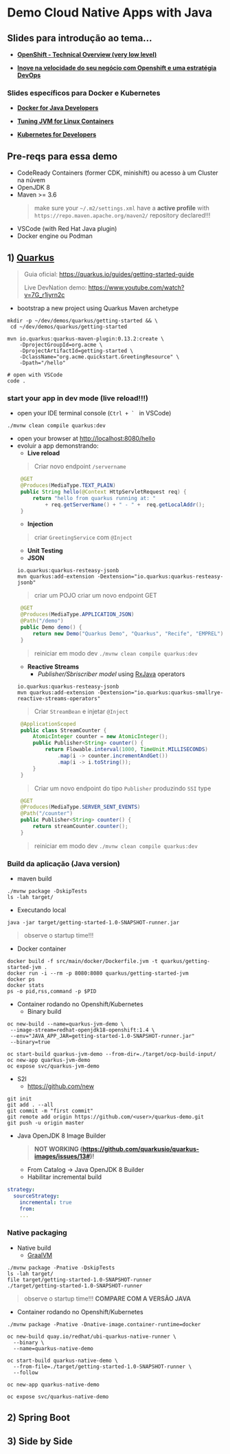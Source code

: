 # Demo Cloud Native Apps with Java

## Slides para introdução ao tema...
 * **[OpenShift - Technical Overview (very low level)](https://docs.google.com/presentation/d/1nwojcNFjOXiRkBRDIiHyWKxB5nyAk0_BWLhHJK2wc0w/edit#slide=id.gb6f3e2d2d_2_213)**

 * **[Inove na velocidade do seu negócio com Openshift e uma estratégia DevOps](https://docs.google.com/presentation/d/1LzDT0TK7PJOsLNPipRNlQcjm0ecikLD6FKXF5lXinEs/edit#slide=id.g17cadb6f71_1_0)**

### Slides específicos para Docker e Kubernetes
 * **[Docker for Java Developers](http://redhat.slides.com/rbenevid/docker4devs#/)**

 * **[Tuning JVM for Linux Containers](https://docs.google.com/presentation/d/1SSf5BX22TwAMwCgGtjKdACvvztXlXEW9XG3OttNsfGg/edit#slide=id.g1e56d4b0f2_0_260)**

 * **[Kubernetes for Developers](https://docs.google.com/presentation/d/1A1_3BqWnDu6gFi7JYuCpMeYVzShnPrQZmGiamKcBz84/edit#slide=id.g12c8aac1e6_0_0)**

## Pre-reqs para essa demo

 * CodeReady Containers (former CDK, minishift) ou acesso à um Cluster na núvem
 * OpenJDK 8
 * Maven >= 3.6
   > make sure your `~/.m2/settings.xml` have a **active profile** with `https://repo.maven.apache.org/maven2/` repository declared!!!
 * VSCode (with Red Hat Java plugin)
 * Docker engine ou Podman

## 1) [Quarkus](quarkus.io)

> Guia oficial: https://quarkus.io/guides/getting-started-guide
> 
> Live DevNation demo: https://www.youtube.com/watch?v=7G_r1iyrn2c

 * bootstrap a new project using Quarkus Maven archetype

```
mkdir -p ~/dev/demos/quarkus/getting-started && \
 cd ~/dev/demos/quarkus/getting-started

mvn io.quarkus:quarkus-maven-plugin:0.13.2:create \
    -DprojectGroupId=org.acme \
    -DprojectArtifactId=getting-started \
    -DclassName="org.acme.quickstart.GreetingResource" \
    -Dpath="/hello"

# open with VSCode
code .
```

### start your app in dev mode (live reload!!!)

 * open your IDE terminal console (``Ctrl + ` `` in VSCode)

```
./mvnw clean compile quarkus:dev
```

 * open your browser at [http://localhost:8080/hello](http://localhost:8080/hello)
 * evoluir a app demonstrando:
   * **Live reload**
   > Criar novo endpoint `/servername`
   ```java
    @GET
    @Produces(MediaType.TEXT_PLAIN)
    public String hello(@Context HttpServletRequest req) {
        return "hello from quarkus running at: " 
            + req.getServerName() + " - " +  req.getLocalAddr();
    }   
   ``` 
   * **Injection**
   > criar `GreetingService` com `@Inject`
   * **Unit Testing**
   * **JSON**
   ```
   io.quarkus:quarkus-resteasy-jsonb
   mvn quarkus:add-extension -Dextension="io.quarkus:quarkus-resteasy-jsonb"
   ```
   > criar um POJO
   > criar um novo endpoint GET
   ```java
    @GET
    @Produces(MediaType.APPLICATION_JSON)
    @Path("/demo")
    public Demo demo() { 
        return new Demo("Quarkus Demo", "Quarkus", "Recife", "EMPREL");
    }   
   ```
   > reiniciar em modo dev `./mvnw clean compile quarkus:dev`
   * **Reactive Streams**
     * _Publisher/Sbriscriber model_ using [RxJava](https://github.com/ReactiveX/RxJava) operators
   ```
   io.quarkus:quarkus-resteasy-jsonb
   mvn quarkus:add-extension -Dextension="io.quarkus:quarkus-smallrye-reactive-streams-operators"
   ```
   > Criar `StreamBean` e injetar `@Inject`
   ```java
    @ApplicationScoped
    public class StreamCounter {
        AtomicInteger counter = new AtomicInteger();
        public Publisher<String> counter() {
            return Flowable.interval(1000, TimeUnit.MILLISECONDS)
                .map(i -> counter.incrementAndGet())
                .map(i -> i.toString());
        }
    }
   ``` 
   > Criar um novo endpoint do tipo `Publisher` produzindo `SSI` type 
   ```java
    @GET
    @Produces(MediaType.SERVER_SENT_EVENTS)
    @Path("/counter")
    public Publisher<String> counter() {
        return streamCounter.counter();
    }  
   ``` 
   > reiniciar em modo dev `./mvnw clean compile quarkus:dev`

### Build da aplicação (Java version)

 * maven build
  ```
  ./mvnw package -DskipTests
  ls -lah target/
  ```
 * Executando local
  ```
  java -jar target/getting-started-1.0-SNAPSHOT-runner.jar
  ```
  > observe o startup time!!!

 * Docker container
  ```
  docker build -f src/main/docker/Dockerfile.jvm -t quarkus/getting-started-jvm .
  docker run -i --rm -p 8080:8080 quarkus/getting-started-jvm
  docker ps
  docker stats
  ps -o pid,rss,command -p $PID
  ```

 * Container rodando no Openshift/Kubernetes
   * Binary build 
  
  ``` 
  oc new-build --name=quarkus-jvm-demo \
   --image-stream=redhat-openjdk18-openshift:1.4 \
   --env="JAVA_APP_JAR=getting-started-1.0-SNAPSHOT-runner.jar"
   --binary=true

  oc start-build quarkus-jvm-demo --from-dir=./target/ocp-build-input/
  oc new-app quarkus-jvm-demo
  oc expose svc/quarkus-jvm-demo
  ``` 

   * S2I
     * https://github.com/new
  
```
git init
git add . --all
git commit -m "first commit"
git remote add origin https://github.com/<user>/quarkus-demo.git
git push -u origin master

``` 

   * Java OpenJDK 8 Image Builder
     > **NOT WORKING (https://github.com/quarkusio/quarkus-images/issues/13#)!**
     * From Catalog -> Java OpenJDK 8 Builder
     * Habilitar incremental build

```yaml
strategy:
  sourceStrategy:
    incremental: true 
    from:
    ...
```

### Native packaging
 * Native build
   * [GraalVM](https://www.graalvm.org/) 
  ```
  ./mvnw package -Pnative -DskipTests
  ls -lah target/
  file target/getting-started-1.0-SNAPSHOT-runner
  ./target/getting-started-1.0-SNAPSHOT-runner
  ```
  > observe o startup time!!! **COMPARE COM A VERSÃO JAVA**

 * Container rodando no Openshift/Kubernetes
  ```
  ./mvnw package -Pnative -Dnative-image.container-runtime=docker

  oc new-build quay.io/redhat/ubi-quarkus-native-runner \
    --binary \
    --name=quarkus-native-demo

  oc start-build quarkus-native-demo \
    --from-file=./target/getting-started-1.0-SNAPSHOT-runner \
    --follow

  oc new-app quarkus-native-demo

  oc expose svc/quarkus-native-demo
 ```

## 2) Spring Boot


## 3) Side by Side

